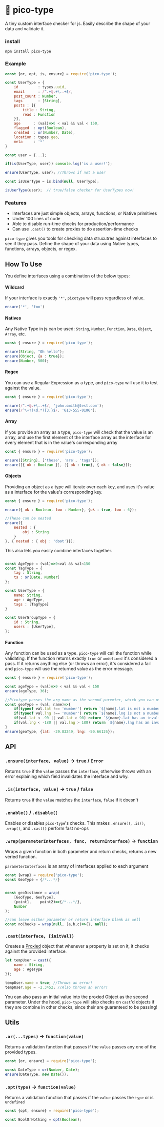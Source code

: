 # 🛂 pico-type
A tiny custom interface checker for js. Easily describe the shape of your data and validate it.

### install

```
npm install pico-type
```

### Example
```js
const {or, opt, is, ensure} = require('pico-type');

const UserType = {
	id         : types.uuid,
	email      : /^.+@.+\..+$/,
	post_count : Number,
	tags       : [String],
	posts : [{
		title : String,
		read : Function
	}],
	age      : (val)=>0 < val && val < 150,
	flagged  : opt(Boolean),
	created  : or(Number, Date),
	location : types.geo,
	meta     : '*'
}

const user = {...};

if(is(UserType, user)) console.log('is a user!');

ensure(UserType, user); //Throws if not a user

const isUserType = is.bind(null, UserType);

isUserType(user);  // true/false checker for UserTypes now!
```

### Features

- Interfaces are just simple objects, arrays, functions, or Native primitives
- Under 100 lines of code
- Able to disable run-time checks for production/performance
- Can use `.cast()` to create proxies to do assertion-time checks


`pico-type` gives you tools for checking data strucutres against interfaces to see if they pass. Define the shape of your data using Native types, functions, arrays, objects, or regex.


## How To Use
You define interfaces using a combination of the below types:

#### Wildcard
If your interface is exactly `'*'`, `picotype` will pass regardless of value.

```js
ensure('*', 'foo')

```


#### Natives
Any Native Type in js can be used: `String`, `Number`, `Function`, `Date`, `Object`, `Array`, etc.


```js
const { ensure } = require('pico-type');

ensure(String, "Oh hello");
ensure(Object, {a : true});
ensure(Number, 500);
```

#### Regex
You can use a Regular Expression as a type, and `pico-type` will use it to test against the value.

```js
const { ensure } = require('pico-type');

ensure(/^.+@.+\..+$/, 'john.smith@test.com');
ensure(/^\+?(\d.*){3,}$/, '613-555-0106');
```

#### Array
If you provide an array as a type, `pico-type` will check that the value is an array, and use the first element of the interface array as the interface for every element that is in the value's corresponding array

```js
const { ensure } = require('pico-type');

ensure([String], ['these', 'are', 'tags']);
ensure([{ ok : Boolean }], [{ ok : true}, { ok : false}]);
```

#### Objects
Providing an object as a type will iterate over each key, and uses it's value as a interface for the value's corresponding key.

```js
const { ensure } = require('pico-type');

ensure({ ok : Boolean, foo : Number}, {ok : true, foo : 6});

//These can be nested
ensure({
	nested : {
		obj : String
	}
}, { nested : { obj : 'doot'}});
```

This also lets you easily combine interfaces together.

```js

const AgeType = (val)=>0<val && val<150
const TagType = {
	tag : String,
	ts : or(Date, Number)
};

const UserType = {
	name: String,
	age : AgeType,
	tags : [TagType]
}

const UserGroupType = {
	id : String,
	users : [UserType],
};
```



#### Function
Any function can be used as a type. `pico-type` will call the function while validating. If the function returns exactly `true` or `undefined` it's considered a pass. If it returns anything else (or throws an error), it's considered a fail and `pico-type` will use the returned value as the error message.

```js
const { ensure } = require('pico-type');

const ageType = (val)=>0 < val && val < 150
ensure(ageType, 36);

//Picotype passes the arg name as the second paremter, which you can use in your error messages.
const geoType = (val, name)=>{
	if(typeof val.lat !== 'number') return `${name}.lat is not a number`;
	if(typeof val.lng !== 'number') return `${name}.lng is not a number`;
	if(val.lat < -90 || val.lat > 90) return `${name}.lat has an invalid range`;
	if(val.lng < -180 || val.lng > 180) return `${name}.lng has an invalid range`;
}
ensure(geoType, {lat: -29.83249, lng: -50.66126});
```



## API

### `.ensure(interface, value)` -> `true` / `Error`
Returns `true` if the `value` passes the `interface`, otherwise throws with an error explaining which field invalidates the interface and why.


### `.is(interface, value)` -> `true` / `false`
Returns `true` if the `value` matches the `interface`, `false` if it doesn't


### `.enable()` / `.disable()`

Enables or disables `pico-type`'s checks. This makes `.ensure()`, `.is()`, `.wrap()`, and `.cast()` perform fast no-ops


### `.wrap(parameterInterfaces, func, returnInterface)` -> `function`
Wraps a given function in both parameter and return checks, returns a new veried function.

`parameterInterfaces` is an array of interfaces applied to each argument

```js
const {wrap} = require('pico-type');
const GeoType = {/*...*/}


const geoDistance = wrap(
	[GeoType, GeoType],
	(point1,    point2)=>{/*...*/},
	Number
);

//can leave either parameter or return interface blank as well
const noChecks = wrap(null, (a,b,c)=>{}, null);
```


### `.cast(interface, [initVal])`

Creates a [Proxied](https://developer.mozilla.org/en-US/docs/Web/JavaScript/Reference/Global_Objects/Proxy) object that whenever a property is set on it, it checks against the provided interface.

```js
let tempUser = cast({
	name : String,
	age : AgeType
});

tempUser.name = true; //Throws an error!
tempUser.age = -2.3452; //Also throws an error!
```

You can also pass an initial value into the proxied Object as the second parameter. Under the hood, `pico-type` will skip checks on `cast`'d objects if they are combine in other checks, since their are guaranteed to be passing!



## Utils


### `.or(...types)` -> `function(value)`
Returns a validation function that passes if the `value` passes any one of the provided types.

```js
const {or, ensure} = require('pico-type');

const DateType = or(Number, Date);
ensure(DateType, new Date());
```

### `.opt(type)` -> `function(value)`
Returns a validation function that passes if the `value` passes the `type` or is `undefined`

```js
const {opt, ensure} = require('pico-type');

const BoolOrNothing = opt(Boolean);

```





